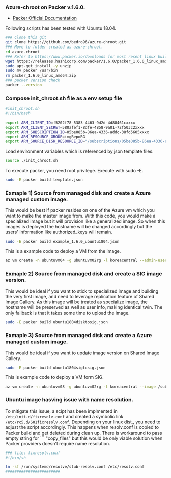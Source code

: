 ### Azure-chroot on Packer v.1.6.0.
* [Packer Official Documentation](https://www.packer.io/docs/builders/azure/chroot)

Following scripts has been tested with Ubuntu 18.04.

```bash
### Clone this git
git clone https://github.com/bedro96/azure-chroot.git
### Move to folder created as azure-chroot.
cd azure-chroot
### Refer to https://www.packer.io/downloads for most resent linux build. 
wget https://releases.hashicorp.com/packer/1.6.0/packer_1.6.0_linux_amd64.zip
sudo apt-get install -y unzip
sudo mv packer /usr/bin
rm packer_1.6.0_linux_amd64.zip
### packer version check
packer --version
```

### Compose init_chroot.sh file as a env setup file
```bash
#init_chroot.sh
#!/bin/bash

export ARM_CLIENT_ID=f5202f78-5383-4463-9d2d-4d88461cxxxx
export ARM_CLIENT_SECRET=580afef1-8dfe-4858-9a01-72f503c2xxxx
export ARM_SUBSCRIPTION_ID=05be085b-86ea-4336-addc-38fd5605xxxx
export ARM_RESOURCE_GROUP=imgRepoRG
export ARM_SOURCE_DISK_RESOURCE_ID="/subscriptions/05be085b-86ea-4336-addc-38fd5605xxxx/resourceGroups/UBUNTUVM02RG/providers/Microsoft.Compute/disks/ubuntuvm03_disk1_9358259837ee45f3a5bf0c9fafea1aa2"
```
Load environment variables which is referenced by json template files.
```bash
source ./init_chroot.sh
```
To execute packer, you need root privilege. Execute with sudo -E.
```bash
sudo -E packer build template.json
```

### Exmaple 1) Source from managed disk and create a Azure managed custom image.
This would be best if packer resides on one of the Azure vm which you want to make the master image from.
With this code, you would make a specialized image but it will provision like a generalized image.
So when this images is deployed the hostname will be changed accordingly but the users' information like authorized_keys will remain. 
```bash
sudo -E packer build example_1.6.0_ubuntu1804.json
```

This is a example code to deploy a VM from the image.
```bash
az vm create -n ubuntuvm04 -g ubuntuvm02rg -l koreacentral --admin-username kunhokoxxx --ssh-key-values @~/.ssh/id_rsa.pub --image /subscriptions/05be085b-86ea-4336-addc-38fd5605xxxx/resourceGroups/imgRepoRG/providers/Microsoft.Compute/images/ubuntu1804img-1593952516
```

### Exmaple 2) Source from managed disk and create a SIG image version.
This would be ideal if you want to stick to specialized image and building the very first image, 
and need to leverage replication feature of Shared Image Gallery.
As this image will be treated as specialize image, the hostname will be preserved as well as user info, making identical twin.
The only fallback is that it takes some time to upload the image.
```bash
sudo -E packer build ubuntu1804disktosig.json
```

### Exmaple 3) Source from managed disk and create a Azure managed custom image.
This would be ideal if you want to update image version on Shared Image Gallery.
```bash
sudo -E packer build ubuntu1804sigtosig.json
```
This is example code to deploy a VM form SIG.
```bash
az vm create -n ubuntuvm08 -g ubuntuvm02rg -l koreacentral --image /subscriptions/05be085b-86ea-4336-addc-38fd5605xxxx/resourcegroups/imgreporg/providers/microsoft.compute/galleries/ubuntu1804sig/images/ubuntu1804image/versions/0.0.8 --specialized
```

### Ubuntu image hasving issue with name resolution.
To mitigate this issue, a scipt has been implmented in ``` /etc/init.d/fixresolv.conf ``` and created a symbolic link ```/etc/rc5.d/S01fixresolv.conf```. Depending on your linux dist., you need to adjust the script accordingly. This happens when resolv.conf is copied to Packer build and get deleted during clean up. There is workaround to pass empty string for ``` "copy_files" but this would be only viable solution when Packer providers doesn't require name resolution.
```bash 
### file: fixresolv.conf
#!/bin/sh

ln -sf /run/systemd/resolve/stub-resolv.conf /etc/resolv.conf
########################
```
